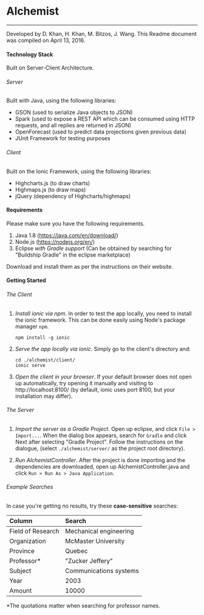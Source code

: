 # Alchemist
----

Developed by D. Khan, H. Khan, M. Bitzos, J. Wang. This Readme document was compiled on April 13, 2016.

#### Technology Stack
Built on Server-Client Architecture.

###### Server

Built with Java, using the following libraries:

* GSON (used to serialize Java objects to JSON)
* Spark (used to expose a REST API which can be consumed using HTTP requests, and all replies are returned in JSON)
* OpenForecast (used to predict data projections given previous data)
* JUnit Framework for testing purposes


###### Client

Built on the Ionic Framework, using the following libraries:

* Highcharts.js (to draw charts)
* Highmaps.js (to draw maps)
* jQuery (dependency of Highcharts/highmaps)


#### Requirements
Please make sure you have the following requirements.

1. Java 1.8 (https://java.com/en/download/)
2. Node.js (https://nodejs.org/en/)
3. Eclipse *with Gradle support* (Can be obtained by searching for "Buildship Gradle" in the eclipse marketplace)

Download and install them as per the instructions on their website.

#### Getting Started

###### The Client
1. *Install ionic via npm*. In order to test the app locally, you need to install the ionic framework. This can be done easily using Node's package manager `npm`.

    ```
    npm install -g ionic
    ```

2. *Serve the app locally via ionic*. Simply go to the client's directory and:

    ```
    cd ./alchemist/client/
    ionic serve
    ```

3. *Open the client in your browser*. If your default browser does not open up automatically, try opening it manually and visiting to http://localhost:8100/ (by default, ionic uses port 8100, but your installation may differ).

###### The Server
1. *Import the server as a Gradle Project.* Open up eclipse, and click `File > Import...`. When the dialog box appears, search for `Gradle` and click Next after selecting "Gradle Project". Follow the instructions on the dialogue, (select `./alchemist/server/` as the project root directory).

2. *Run AlchemistController*. After the project is done importing and the dependencies are downloaded, open up AlchemistController.java and click `Run > Run As > Java Application`.

###### Example Searches
In case you're getting no results, try these **case-sensitive** searches:

| Column           | Search                 |
| :--------------- | :--------------------- |
| Field of Research| Mechanical engineering |
| Organization     | McMaster University    |
| Province         | Quebec                 |
| Professor*       | "Zucker Jeffery"       |
| Subject          | Communications systems |
| Year             | 2003                   |
| Amount           | 10000                  |

*The quotations matter when searching for professor names.
